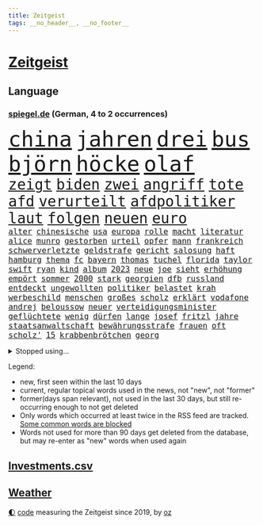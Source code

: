 ```yaml
---
title: Zeitgeist
tags: __no_header__, __no_footer__
---
```


# [Zeitgeist](https://oliz.io/zeitgeist/)

## Language

<h3><a href="https://www.spiegel.de" target="_blank">spiegel.de</a> (German, 4 to 2 occurrences)</h3>
<p style="font-family:monospace">
<span style="font-size:32pt"><a href="news_links.html#china" class="current">china</a></span>
<span style="font-size:32pt"><a href="news_links.html#jahren" class="current">jahren</a></span>
<span style="font-size:32pt"><a href="news_links.html#drei" class="current">drei</a></span>
<span style="font-size:32pt"><a href="news_links.html#bus" class="current">bus</a></span>
<span style="font-size:32pt"><a href="news_links.html#björn" class="current">björn</a></span>
<span style="font-size:32pt"><a href="news_links.html#höcke" class="current">höcke</a></span>
<span style="font-size:32pt"><a href="news_links.html#olaf" class="current">olaf</a></span>
<br>
<span style="font-size:22pt"><a href="news_links.html#zeigt" class="current">zeigt</a></span>
<span style="font-size:22pt"><a href="news_links.html#biden" class="current">biden</a></span>
<span style="font-size:22pt"><a href="news_links.html#zwei" class="current">zwei</a></span>
<span style="font-size:22pt"><a href="news_links.html#angriff" class="current">angriff</a></span>
<span style="font-size:22pt"><a href="news_links.html#tote" class="current">tote</a></span>
<span style="font-size:22pt"><a href="news_links.html#afd" class="current">afd</a></span>
<span style="font-size:22pt"><a href="news_links.html#verurteilt" class="current">verurteilt</a></span>
<span style="font-size:22pt"><a href="news_links.html#afdpolitiker" class="current">afdpolitiker</a></span>
<span style="font-size:22pt"><a href="news_links.html#laut" class="current">laut</a></span>
<span style="font-size:22pt"><a href="news_links.html#folgen" class="current">folgen</a></span>
<span style="font-size:22pt"><a href="news_links.html#neuen" class="current">neuen</a></span>
<span style="font-size:22pt"><a href="news_links.html#euro" class="current">euro</a></span>
<br>
<span style="font-size:12pt"><a href="news_links.html#alter" class="current">alter</a></span>
<span style="font-size:12pt"><a href="news_links.html#chinesische" class="current">chinesische</a></span>
<span style="font-size:12pt"><a href="news_links.html#usa" class="current">usa</a></span>
<span style="font-size:12pt"><a href="news_links.html#europa" class="current">europa</a></span>
<span style="font-size:12pt"><a href="news_links.html#rolle" class="current">rolle</a></span>
<span style="font-size:12pt"><a href="news_links.html#macht" class="current">macht</a></span>
<span style="font-size:12pt"><a href="news_links.html#literatur" class="current">literatur</a></span>
<span style="font-size:12pt"><a href="news_links.html#alice" class="current">alice</a></span>
<span style="font-size:12pt"><a href="news_links.html#munro" class="new">munro</a></span>
<span style="font-size:12pt"><a href="news_links.html#gestorben" class="current">gestorben</a></span>
<span style="font-size:12pt"><a href="news_links.html#urteil" class="current">urteil</a></span>
<span style="font-size:12pt"><a href="news_links.html#opfer" class="current">opfer</a></span>
<span style="font-size:12pt"><a href="news_links.html#mann" class="current">mann</a></span>
<span style="font-size:12pt"><a href="news_links.html#frankreich" class="current">frankreich</a></span>
<span style="font-size:12pt"><a href="news_links.html#schwerverletzte" class="current">schwerverletzte</a></span>
<span style="font-size:12pt"><a href="news_links.html#geldstrafe" class="current">geldstrafe</a></span>
<span style="font-size:12pt"><a href="news_links.html#gericht" class="current">gericht</a></span>
<span style="font-size:12pt"><a href="news_links.html#salosung" class="current">salosung</a></span>
<span style="font-size:12pt"><a href="news_links.html#haft" class="current">haft</a></span>
<span style="font-size:12pt"><a href="news_links.html#hamburg" class="current">hamburg</a></span>
<span style="font-size:12pt"><a href="news_links.html#thema" class="current">thema</a></span>
<span style="font-size:12pt"><a href="news_links.html#fc" class="current">fc</a></span>
<span style="font-size:12pt"><a href="news_links.html#bayern" class="current">bayern</a></span>
<span style="font-size:12pt"><a href="news_links.html#thomas" class="current">thomas</a></span>
<span style="font-size:12pt"><a href="news_links.html#tuchel" class="current">tuchel</a></span>
<span style="font-size:12pt"><a href="news_links.html#florida" class="current">florida</a></span>
<span style="font-size:12pt"><a href="news_links.html#taylor" class="current">taylor</a></span>
<span style="font-size:12pt"><a href="news_links.html#swift" class="current">swift</a></span>
<span style="font-size:12pt"><a href="news_links.html#ryan" class="current">ryan</a></span>
<span style="font-size:12pt"><a href="news_links.html#kind" class="current">kind</a></span>
<span style="font-size:12pt"><a href="news_links.html#album" class="current">album</a></span>
<span style="font-size:12pt"><a href="news_links.html#2023" class="current">2023</a></span>
<span style="font-size:12pt"><a href="news_links.html#neue" class="current">neue</a></span>
<span style="font-size:12pt"><a href="news_links.html#joe" class="current">joe</a></span>
<span style="font-size:12pt"><a href="news_links.html#sieht" class="current">sieht</a></span>
<span style="font-size:12pt"><a href="news_links.html#erhöhung" class="current">erhöhung</a></span>
<span style="font-size:12pt"><a href="news_links.html#empört" class="current">empört</a></span>
<span style="font-size:12pt"><a href="news_links.html#sommer" class="current">sommer</a></span>
<span style="font-size:12pt"><a href="news_links.html#2000" class="current">2000</a></span>
<span style="font-size:12pt"><a href="news_links.html#stark" class="current">stark</a></span>
<span style="font-size:12pt"><a href="news_links.html#georgien" class="current">georgien</a></span>
<span style="font-size:12pt"><a href="news_links.html#dfb" class="current">dfb</a></span>
<span style="font-size:12pt"><a href="news_links.html#russland" class="current">russland</a></span>
<span style="font-size:12pt"><a href="news_links.html#entdeckt" class="current">entdeckt</a></span>
<span style="font-size:12pt"><a href="news_links.html#ungewollten" class="new">ungewollten</a></span>
<span style="font-size:12pt"><a href="news_links.html#politiker" class="current">politiker</a></span>
<span style="font-size:12pt"><a href="news_links.html#belastet" class="current">belastet</a></span>
<span style="font-size:12pt"><a href="news_links.html#krah" class="current">krah</a></span>
<span style="font-size:12pt"><a href="news_links.html#werbeschild" class="new">werbeschild</a></span>
<span style="font-size:12pt"><a href="news_links.html#menschen" class="current">menschen</a></span>
<span style="font-size:12pt"><a href="news_links.html#großes" class="current">großes</a></span>
<span style="font-size:12pt"><a href="news_links.html#scholz" class="current">scholz</a></span>
<span style="font-size:12pt"><a href="news_links.html#erklärt" class="current">erklärt</a></span>
<span style="font-size:12pt"><a href="news_links.html#vodafone" class="current">vodafone</a></span>
<span style="font-size:12pt"><a href="news_links.html#andrej" class="current">andrej</a></span>
<span style="font-size:12pt"><a href="news_links.html#beloussow" class="new">beloussow</a></span>
<span style="font-size:12pt"><a href="news_links.html#neuer" class="current">neuer</a></span>
<span style="font-size:12pt"><a href="news_links.html#verteidigungsminister" class="current">verteidigungsminister</a></span>
<span style="font-size:12pt"><a href="news_links.html#geflüchtete" class="current">geflüchtete</a></span>
<span style="font-size:12pt"><a href="news_links.html#wenig" class="current">wenig</a></span>
<span style="font-size:12pt"><a href="news_links.html#dürfen" class="current">dürfen</a></span>
<span style="font-size:12pt"><a href="news_links.html#lange" class="current">lange</a></span>
<span style="font-size:12pt"><a href="news_links.html#josef" class="current">josef</a></span>
<span style="font-size:12pt"><a href="news_links.html#fritzl" class="new">fritzl</a></span>
<span style="font-size:12pt"><a href="news_links.html#jahre" class="current">jahre</a></span>
<span style="font-size:12pt"><a href="news_links.html#staatsanwaltschaft" class="current">staatsanwaltschaft</a></span>
<span style="font-size:12pt"><a href="news_links.html#bewährungsstrafe" class="current">bewährungsstrafe</a></span>
<span style="font-size:12pt"><a href="news_links.html#frauen" class="current">frauen</a></span>
<span style="font-size:12pt"><a href="news_links.html#oft" class="current">oft</a></span>
<span style="font-size:12pt"><a href="news_links.html#scholz'" class="new">scholz'</a></span>
<span style="font-size:12pt"><a href="news_links.html#15" class="current">15</a></span>
<span style="font-size:12pt"><a href="news_links.html#krabbenbrötchen" class="new">krabbenbrötchen</a></span>
<span style="font-size:12pt"><a href="news_links.html#georg" class="current">georg</a></span>
</p>
<details>
<summary>Stopped using...</summary>
<p class="former" style="font-size:12pt">
funktionieren(1300) belarus(1299) bildern(1299) gerichtshof(1299) mailand(1299) schlechten(1299) williams(1299) winter(1299) 2019(1298) bundesländer(1298) bundespolizei(1298) gewissen(1298) tobt(1298) verzweifelt(1298) digitalisierung(1297) solle(1297) sänger(1297) früherer(1296) rassistisch(1296) weißen(1296) zweifel(1296) christine(1295) gemeinden(1295) konservativen(1295) persönlich(1295) prüfung(1295) registriert(1295) sicherheitsbehörden(1295) verunglückt(1295) 21(1294) bitten(1294) einreisen(1294) oberste(1294) trat(1294) verlängerung(1294) aktien(1293) appelliert(1293) bestreitet(1293) investieren(1293) sorge(1293) terroristen(1293) beschluss(1292) islamischen(1292) leer(1292) nachruf(1292) oberbürgermeister(1292) richten(1292) super(1292) verfügung(1292) wolfgang(1292) aufmerksamkeit(1291) premiere(1291) reichte(1291) erklärte(1290) hinterher(1290) konflikte(1290) schön(1290) tödliche(1290) untersuchen(1290) veranstalter(1290) endete(1289) verpassen(1289) glauben(1288) klinik(1288) außen(1287) körperverletzung(1287) versprochen(1287) rettungskräfte(1286) ermöglichen(1285) offiziellen(1285) schwanger(1285) august(1284) drastisch(1284) beiträge(1283) ii(1283) produzieren(1282) sperrt(1282) verbreiten(1282) hielten(1281) langfristig(1281) ausgeliefert(1280) ermittlern(1279) frachter(1279) nachgewiesen(1279) ordnung(1279) eingeleitet(1277) gang(1276) pkw(1276) einnahmen(1274) spitzenreiter(1274) treiben(1274) erschießt(1273) nachbarn(1273) steffen(1273) erfüllt(1272) hoffnungen(1270) behalten(1268) rang(1268) fortsetzung(1267) laufenden(1267) solchen(1263) sportler(1263) beweise(1262) bundesnetzagentur(1259) afrikas(1256) kandidatur(1256) smartphones(1253) staatlichen(1253) gehabt(1249) nächstes(1241) drohne(1237) marine(1235) rache(1233) billiger(1228) stopp(1215) niederländer(1191) zusammenbruch(1158) autobahnen(1155) mitverantwortlich(1114) banken(1098) ministerin(1041) zerstörte(1032) partnerschaft(1020) kilogramm(1017) verurteilung(1014) ausgefallen(1001) entlastung(990) kameras(985) gewohnt(967) gemeinschaft(960) abtreibung(939) australiens(930) spezielle(926) strackzimmermann(914) rhein(912) geheimdienste(908) airlines(893) gletscher(893) nutzung(892) vatikan(891) auge(888) akw(880) dutzenden(880) seltene(880) guterres(873) kompromiss(872) lehrerinnen(870) 87(867) klappt(860) möchten(855) fördern(854) erschwert(852) marieagnes(851) verkündete(839) wolf(838) gerichte(835) entführung(831) einheit(818) bestand(816) emotionalen(816) gezwungen(814) ergeben(810) lohnen(810) flughäfen(808) spiegeltitelstory(785) gestärkt(781) nebenbei(775) gefangenschaft(771) stoff(771) kriegsverbrechen(770) kasse(768) töchter(767) 34(764) blockade(764) todes(763) günstiger(760) messerattacke(760) wiederaufbau(760) günstige(759) finanzierung(753) natobeitritt(753) erlauben(748) fox(748) locken(734) vermisster(733) perfekte(726) schlamm(722) zentrale(719) sprung(690) tierschützer(687) setzten(677) thüringens(675) neustart(673) erdbeben(660) wissenschaft(659) freigabe(650) zurückhaltung(648) revolution(639) drohnenangriff(633) nachhaltigkeit(631) schlimmeres(628) vizekanzler(622) entkommen(617) grab(612) atomkraftwerk(610) missverständnis(606) ernährung(601) banden(599) aufholjagd(591) fortschritt(589) stemmen(589) senioren(587) haustier(575) neymar(574) lkwfahrer(573) härtesten(570) asyl(564) abgestimmt(563) verurteilten(561) festgehalten(557) parallel(544) beantragen(537) prangert(536) rudi(534) credit(531) suisse(531) digital(529) geheim(529) skepsis(520) trotzen(520) colorado(509) vorbereitung(509) kritikern(508) auflaufen(507) fotograf(507) internationalem(503) änderung(493) dreier(489) völler(482) zehnte(479) ansicht(475) mythos(474) özdemir(469) republikanische(462) autofahren(459) neunzigerjahren(456) schwache(456) schweres(447) bildet(444) media(442) kläger(441) 2007(434) lokale(430) merklich(427) wurzeln(419) stürme(414) zogen(414) milliardenschwere(413) anlagen(411) eingeräumt(411) norditalien(410) 40jähriger(407) fließen(407) kassen(405) kippen(399) lübeck(399) erfolgen(396) geknackt(392) rohstoff(391) ecuador(388) tätern(388) brachten(386) involviert(384) kleinflugzeug(381) bijan(379) durchgesetzt(376) theorie(376) gewalttaten(374) bar(372) westlicher(372) exkanzler(370) alarmbereitschaft(368) horror(362) 13jähriger(361) bka(359) kuba(359) regierungen(352) regisseurin(352) übergibt(352) umstieg(350) barbie(348) eingeliefert(348) pilot(348) lied(347) motto(347) florenz(346) rechtskräftig(345) aufsteiger(344) zoll(344) strompreise(343) drohnenangriffe(340) 83(339) absurd(339) ermöglicht(338) sparkassen(337) übergang(337) bitter(336) blamiert(333) ford(330) 29jährige(326) interessenten(326) tritte(326) morgens(324) indischer(322) mysteriöse(320) liter(315) roglič(315) festgestellt(314) primož(314) kurve(312) lieferten(309) tatverdächtig(305) toronto(305) lebend(303) ozean(303) spitzenfußball(303) weile(303) sinkende(302) vergessene(301) eindringen(299) gerichts(290) becken(287) clemens(287) saßen(287) zäsur(287) nördlich(285) hunde(284) klingbeil(284) leitartikel(284) spdchef(284) thrones(284) kippe(283) militärisch(283) sofortige(283) bolsonaro(282) jair(282) urwald(282) schwitzen(281) surfen(281) manuela(277) schwesig(277) gegeneinander(276) sturmtief(276) georgia(274) teuerste(273) bemerkenswert(272) häfen(269) ergebnissen(265) gruppenvergewaltigung(264) lady(264) nationalspielerinnen(264) parlamentswahl(263) terroranschlag(263) küsten(262) o’connor(261) stritten(261) arizona(260) podium(259) herstellung(257) winde(256) antónio(255) freundinnen(255) militärhilfe(252) uber(252) israeli(251) geschäftsleute(250) eingeschlossen(249) bargeld(248) mehrwertsteuer(248) superreiche(248) betrogen(246) verkehrsunfall(246) angesehen(245) dirk(244) fame(243) usamerikanerin(243) inhaber(241) vorzugehen(239) heutigen(238) kneipen(238) konsequent(238) wohnviertel(238) harald(236) harmlos(236) year(235) neuauflage(234) tabellenspitze(232) errungen(231) nachteile(231) gewinner(229) erwachsenen(228) gleicht(227) verfahrens(227) auswertung(226) entführten(225) 12000(224) bundesfinanzminister(224) stadtrat(224) weitet(224) grippe(222) vettel(222) biopic(221) luftschläge(221) 2001(219) dringenden(219) ai(217) johannesburg(217) milliardenhilfen(217) vollstreckt(217) 1981(216) isst(216) jahreszeit(215) klarer(215) lokführer(215) vergehen(215) gerald(213) tübingen(211) entertainment(208) fernverkehr(208) pinto(208) proben(208) verdrängt(207) 14jährige(206) population(206) auskommen(205) schlusslicht(204) tatverdächtiger(204) hilfsgüter(203) ceo(202) vorbereitungen(200) vierjährige(197) aspekte(196) mexikos(196) tabellenführung(196) tennisspieler(196) zugesagt(196) beatles(195) eugelder(195) humanitären(195) tagesordnung(195) kochinstitut(194) stellungen(194) bevorzugt(193) klassischen(193) knappen(193) stimmte(193) liefen(192) götze(191) sicherheitsvorkehrungen(190) leistete(189) gazastreifens(186) hamasangriff(186) hongkong(186) ratlos(186) geborene(185) großzügigen(184) videobotschaft(183) terrorangriff(182) ecuadors(181) hamasterroristen(180) sexualisierte(179) gescheiterte(178) beteuert(177) weihnachten(177) generalstaatsanwaltschaft(176) parlamentarier(176) sommerspiele(176) zuständig(176) bodentruppen(175) damaskus(175) gefährlichsten(175) grenzübergänge(175) sofia(175) womit(175) 25000(174) bekomme(174) raab(174) stromversorgung(173) messungen(172) positioniert(171) via(171) wild(171) anerkennen(170) synagoge(170) bedrohlich(168) hüller(168) raptors(168) topmanager(168) altersgruppe(167) beeindruckend(167) gdl(167) rockband(167) usschauspieler(167) aussetzen(166) kulturszene(166) maine(166) siedler(166) aufzeichnungen(165) hamasgeisel(165) unterhändler(161) versorgen(161) 218(160) ausländer(160) wiederbelebt(160) doppelter(159) langstreckenflüge(159) lehrern(159) stellten(159) festen(158) kopie(158) kadewe(157) königreich(157) turnieren(157) hamasmassaker(156) solarmodule(156) artikel(155) erlässt(155) fluggäste(155) sportvorstand(155) copa(154) signagruppe(154) kassieren(153) tim(153) gesetzesänderung(152) passierte(151) zweistaatenlösung(151) gigantischen(149) jones(149) spätestens(149) datum(148) geheimnisse(148) reichweite(148) besorgniserregend(147) elite(147) getrunken(147) kalten(147) steckten(147) alpin(146) erschütterungen(146) sozialstaat(146) stanley(146) natomitgliedschaft(145) vermehren(145) einhaltung(144) pendler(144) sechzigerjahren(144) einverstanden(143) ostern(143) schnappte(143) abgabe(142) ausgenommen(142) lagarde(142) robbie(142) insolventen(141) kredit(141) abtransportiert(140) ausgespielt(140) demütigungen(140) gesichter(140) biathlon(138) friedensverhandlungen(137) wärmer(137) rechtsextremistische(136) tausender(136) abzubauen(135) experimentiert(135) gesinnung(135) mathe(135) wackelt(135) bändigen(134) landwirten(134) vorstellungen(134) mediamarktsaturn(133) netze(133) statistisches(133) umstrittenes(133) usdemokraten(133) defekte(132) unangefochten(132) verbucht(132) wundert(132) hollywoodstern(131) vetternwirtschaft(131) walk(131) bahnen(130) künftiger(130) schulz(130) unwahrscheinlich(130) zettel(130) islamistischer(129) notfall(129) trailer(129) entzogen(128) inspirieren(128) investition(128) spruch(128) stift(128) 93(127) ergab(127) gratulieren(127) usdollar(127) erfuhr(126) arztpraxen(125) schokolade(125) brett(124) poltert(124) unionsfraktion(124) mitspielt(123) vorhat(123) aufstellen(122) beratungsstellen(122) vermögenswerte(122) winzigen(122) 225(121) investors(121) kragen(121) luftraum(121) containerschiff(120) hugh(120) oslo(120) schwersten(120) aussetzung(119) hässlich(119) mehrfamilienhaus(119) stromausfall(119) topform(119) gebrannt(118) erhoffen(117) sprengsatz(117) beliebteste(116) neugier(115) kreise(114) church(113) ushilfen(113) kathedrale(112) kaufprämie(112) notredame(112) statistischem(112) umwelthilfe(112) auslaufen(111) postfaschisten(111) asylanträge(110) brocken(110) dreistelligen(110) heer(110) schröders(110) völkermords(110) geldern(109) gespritzt(109) mangelnde(109) russlandsanktionen(109) spirit(109) australischer(108) dahintersteckt(108) sendet(108) öffnete(108) anthony(107) schieben(107) versammeln(107) gemobbt(106) norddeutschlands(106) rutscht(106) engsten(105) house(105) luke(105) nicaragua(105) pisten(105) scheuer(105) skifahrer(105) unbestimmte(105) ungeklärter(105) wohnhäuser(105) zulassen(105) amoklauf(103) gebrauch(103) triumphieren(103) wegfall(103) erfolgreichen(102) dave(101) streits(101) voice(101) 400000(100) baldigen(100) kriegsschiff(100) jetzigen(99) lawine(99) rätselhaften(99) erschienene(98) gramm(98) hype(98) mikaela(98) niedersachsens(98) nobelpreisträger(98) shiffrin(98) juchef(97) köchin(97) lukaschenko(97) ritual(97) ehren(96) kinos(96) emobilität(95) morde(95) schmuggeln(95) südkoreanischen(95) bereitschaft(94) bergsteiger(94) expertise(94) radsports(94) bauch(93) bauernprotest(93) entwickler(93) weltstar(93) abzocke(92) attal(92) auswahlverfahren(92) langes(92) namibia(92) senden(92) superwahljahr(92) vorsätze(92) ausgrenzung(91) genuss(91) haag(91) igh(91) kapitulation(91) lehrkräften(91) marshallplan(91) einmischung(90) leonardo(90) maischberger(90) jörg(89) mondmission(89) ranghohen(89) warnschuss(89) ausufernde(88) euländern(88) gestalt(88) pausieren(88) rabatten(88) schlingert(88) synchronsprecher(88) begraben(87) benzinpreise(87) erfassen(87) j(87) mondlandung(87) ocean(87) 13jährigen(86) abfedern(86) ramadan(86) stärkung(86) verwandte(86) elton(85) entrückt(85) erzbistum(85) neugeborene(85) politischem(85) rechtsaußenpartei(85) substanz(85) wahrnehmung(85) 737800(84) besorgniserregenden(84) blöd(84) neunjähriger(84) uniformen(84) aamodt(83) aleksander(83) alexis(83) allgegenwärtig(83) betrugs(83) bürokratieabbau(83) kilde(83) melbourne(83) saale(83) spielmacher(83) stoppten(83) batic(82) leitmayr(82) luftwaffenchef(82) marie(82) milch(82) neuss(82) teilnehmende(82) dnipro(81) drogenschmuggler(81) heroin(81) hohem(81) diabetes(80) entfällt(80) israelpolitik(80) belastender(79) kachelmann(79) mandatsträger(79) onlineverkauf(79) wetterexperte(79) ablenkungsmanöver(78) altkanzlerin(78) helles(78) schwierigsten(78) kettcar(77) verfolgungsjagd(77) yorkern(77) zuschauerin(77) zwang(77) eisbergs(76) kriegsgefangenen(76) platzt(76) ravensburg(76) sturzserie(76) untreue(76) völligen(76) weltmarkt(76) wgzimmerpreise(76) laos(75) schlüssel(75) ungeklärte(75) verewigt(75) vorkommen(75) what(75) wiegen(75) fdpminister(74) furchtbaren(74) mitnehmen(74) stahlen(74) bilbao(73) dschihad(73) entfernte(73) equipment(73) fahndet(73) konkretes(73) manipulation(73) maßlos(73) militärflugzeug(73) militärmaschine(73) rey(73) seltsamer(73) verdrängte(73) verhandlungstisch(73) missbrauchte(72) völkerrechts(72) aserbaidschanischen(71) globus(71) intel(71) rechnungen(71) signapleite(71) 43jährige(70) boateng(70) europäischem(70) iris(70) jérôme(70) mutig(70) schütteln(70) abbrechen(69) anforderungen(69) beratungsfirma(69) meeresgrund(69) weltall(69) zentral(69) abenteuerlichen(68) misere(68) rogowski(68) bergarbeiter(67) interner(67) kleinzureden(67) realistische(67) schwein(67) siegtreffer(67) starkoch(67) verendet(67) calhoun(66) darm(66) einzelfall(66) gruppierungen(66) haute(66) kreuzfahrtschiff(66) reichtum(66) stellvertreterin(66) theresa(66) dopingtest(65) einladungen(65) regimekritischen(65) sportlichen(65) filmgeschäft(64) freigemacht(64) sanktionsliste(64) entschlüsselt(63) wittern(63) alijew(62) auslösen(62) journalistisches(62) rasch(62) saporischschja(62) schmuck(62) strategische(62) antisemitismusvorwürfen(61) anweisungen(61) boatengs(61) frühe(61) nullerjahre(61) trinidad(61) verkehrsbetriebe(61) harington(60) jahrestag(60) kit(60) olli(60) waffenfund(60) östlichen(60) befragt(59) bestätigung(59) brüsseler(59) jva(59) peta(59) steuersenkungen(59) sätze(59) versöhnen(59) äquivalent(59) angreiferin(58) dorn(58) garweg(58) kartenzahlung(58) mobilmachung(58) schmiss(58) verschollen(58) wodka(58) zulässig(58) abhängigkeit(57) bewaffnung(57) bezahlkarten(57) countryalbum(57) teufel(57) 91(56) agenda(56) erheblichem(56) fdpverkehrsminister(56) frühstück(56) kannte(56) landtagspräsidentin(56) msc(56) olympiateilnahme(56) pfiff(56) schwebebahn(56) abo(55) angewiesen(55) elektronischer(55) erwirken(55) personalausweis(55) risse(55) schwelt(55) aschermittwoch(54) befürchtung(54) jet(54) nbateam(54) usabgeordnete(54) verlorene(54) zittert(54) bewundert(53) geheimnisvoller(53) hisbollahkommandeurs(53) israelfeindliche(53) messerstecherei(53) stürze(53) unverzüglich(53) wasserspringer(53) wirtschaftsentwicklung(53) 1864(52) besetzen(52) bestaunt(52) gemischtes(52) kremlherrscher(52) fälschlicherweise(51) mehrheitlich(51) notoperiert(51) schätze(51) seeleute(51) haftbedingungen(50) kostete(50) rochen(50) verdachts(50) überweisungen(50) 45jähriger(49) anmeldung(49) hauptfigur(49) karikaturisten(49) lüge(49) witziger(49) account(48) aktivsten(48) eingesetzte(48) hassliebe(48) liberal(48) mehrarbeit(48) rächen(48) sarah(48) usbotschafter(48) burkart(47) djirsarai(47) kitas(47) leichtathleten(47) präsidium(47) souveränität(47) wespen(47) zusammenschluss(47) abschiedstournee(46) cannabisfreigabe(46) festzunehmen(46) kanadischer(46) kids(46) leichnams(46) mechanismus(46) norddeutschland(46) telefonate(46) alves(45) cook(45) fertigstellung(45) hintereinander(45) masse(45) rüstung(45) weltmeistermannschaft(45) grube(44) limburg(44) nächtliches(44) photographer(44) sido(44) wuppertal(44) eingestochen(43) einzusetzen(43) khamenei(43) konventionelle(43) lka(43) rewe(43) spionierte(43) vampire(43) agenten(42) fastenmonats(42) oppositionsführerin(42) taumelt(42) 16000(41) 69(41) akkus(41) bulgarien(41) erhebung(41) populärsten(41) thailänder(41) bewunderte(40) eigentumswohnung(40) lehre(40) räuber(40) tempelberg(40) erfolgreicher(39) exterroristin(39) gesunde(39) ostdeutscher(39) toryabgeordnete(39) tvduell(39) ufo(39) agent(38) anklagebank(38) eingemischt(38) erdrutsche(38) europapolitiker(38) francis(38) bloßgestellt(37) fluglinie(37) moderiert(37) rekordtemperaturen(37) schulter(37) solofahrt(37) 2039(36) eukommissaren(36) flugbegleiterinnen(36) gordon(36) marsalek(36) rekruten(36) sainz(36) vereinbar(36) xz(36) ablösen(35) brust(35) eautoabsatz(35) entschiedener(35) flüchtete(35) hergestellte(35) nukleare(35) robotaxis(35) taxis(35) technischer(35) 58jährige(34) allergikern(34) bundesstaaten(34) exwirecardmanager(34) fünftes(34) haltbar(34) heißes(34) kinohit(34) pin(34) plastik(34) unfallstelle(34) vorzubereiten(34) 14jährigen(33) alleinerziehende(33) dragon(33) respektlos(33) spohr(33) tapfer(33) camping(32) fastenmonat(32) shoppingcenter(32) vorstandsvorsitzender(32) abrufbar(31) beschlagnahmung(31) eurofighter(31) generationenkapital(31) lenkte(31) marschiert(31) monster(31) coronamaßnahmen(30) einspielen(30) josh(30) källenius(30) mercedeschef(30) ola(30) rückerstattung(30) schriftlich(30) vorschriften(30) zeichner(30) edeka(29) engagieren(29) ermittlungsrichter(29) ernennung(29) fastfoodkette(29) klafft(29) lehrstück(29) scheiterten(29) tatortkommissar(29) titelrennen(29) überlässt(29) kasia(28) lenhardt(28) lobbyverband(28) malen(28) zeche(28) gratulierte(27) großstädte(27) luftsicherheit(27) style(27) unterschieden(27) aksamoschee(26) aktie(26) beisheim(26) cannabiskonsum(26) fisker(26) geheimdienstler(26) grundlegende(26) ramadans(26) regnerisch(26) riskante(26) saufrituale(26) school(26) verteidigungsanlagen(26) whu(26) drittes(25) internetanschluss(25) intime(25) messner(25) rechtsradikale(25) terrororganisationen(25) aaron(24) bruders(24) fußballstars(24) kurier(24) schlüsse(24) unerwünschte(24) wöchentlich(24) zukommen(24) abtreibungsrecht(23) gesellschaftlichen(23) palmer(23) polizeieinsätze(23) rauschende(23) unerschwinglich(23) verziert(23) voraussicht(23) brands(22) cdukollegen(22) mindestalter(22) verschärfter(22) 20jähriger(21) abstiegsbedrohten(21) bauarbeiten(21) coughlan(21) frühjahrsklassiker(21) luftaufnahmen(21) moderatorinnen(21) nda(21) nicola(21) ausprobiert(20) erinnerte(20) getreten(20) haub(20) paragraf(20) quecksilber(20) schokohasen(20) unvermittelt(20) versorgungslage(20) waffenexporte(20) falschparker(19) islamischer(19) klimaprotest(19) milchaufschäumer(19) minderheit(19) pianist(19) verläuft(19) 175(18) absurde(18) charisma(18) containerschiffs(18) denkbar(18) hauptquartier(18) ostpolitik(18) pink(18) shapps(18) sozialer(18) vielerlei(18) zuwanderer(18) bergamo(17) impulse(17) lngterminal(17) pensionierte(17) spende(17) austrian(16) belarussischen(16) hbo(16) jontay(16) konstruktion(16) porter(16) staatschefs(16) uswaffen(16) verweigern(16) vorfahren(16) wettbetrug(16) lenhardts(15) profit(15) talkshows(15) zehnjährigen(15) angeschossen(14) elektronische(14) entbrannt(14) grobe(14) mobilisieren(14) naher(14) neoliberalen(14) passus(14) schweineniere(14) spitznamen(14) teilgeständnis(14) wahrscheinliche(14) wassermangel(14) ansatz(13) dfbtrikot(13) eigenständiger(13) gegend(13) konzerthalle(13) orenburg(13) ostküste(13) schadsoftware(13) stichwahl(13) tarifeinigung(13) angebote(12) brasilianischer(12) ewige(12) gelegenheiten(12) hobbys(12) navigator(12) parisroubaix(12) tariflösung(12) fahrten(11) fortwo(11) hühnerfüße(11) illegalem(11) jungstar(11) reiste(11) smart(11) sonnenfinsternis(11)
</p>
</details>
<p>Legend:
<ul>
<li><span class="new">new</span>, first seen within the last 10 days</li>
<li><span class="current">current</span>, regular topical words used in the news, not "new", not "former"</li>
<li><span class="former">former(days span relevant)</span>, not used in the last 30 days, but still re-occurring enough to not get deleted</li>
<li>Only words which occurred at least twice in the RSS feed are tracked. <a href="language/filters.py">Some common words are blocked</a></li>
<li>Words not used for more than 90 days get deleted from the database, but may re-enter as "new" words when used again</li>
</ul>
</p>

## [Investments](investments.html)[.csv](investments.csv)

## [Weather](weather.html)

<footer>
<a href="javascript:toggleTheme()" class="nav">🌓</a>
<a href="https://github.com/ooz/zeitgeist">code</a> measuring the Zeitgeist since 2019, by <a href="https://oliz.io">oz</a>
</footer>
